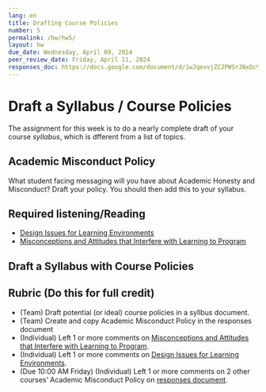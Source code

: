 ```yaml
---
lang: en
title: Drafting Course Policies
number: 5
permalink: /hw/hw5/
layout: hw
due_date: Wednesday, April 09, 2024
peer_review_date: Friday, April 11, 2024
responses_doc: https://docs.google.com/document/d/1wJqexvjZCJPWSrJNxOc9byqxyR-XOjpxzBZFBtgJ0mc/edit
---
```


[learning_environments]: https://drive.google.com/drive/u/1/folders/1kSg75QcfFhbJVZJ_byRNqYsn5MnFLfrs
[misconceptions]: https://drive.google.com/file/d/1KqnD7ZgA8WqiikPGY1Z7FL70EYmf2Q4E/view?usp=sharing

# Draft a Syllabus / Course Policies

The assignment for this week is to do a nearly complete draft of your course _syllabus_, which is dfferent from a list of topics.

## Academic Misconduct Policy

What student facing messaging will you have about Academic Honesty and Misconduct? Draft your policy. You should then add this to your syllabus.

## Required listening/Reading

- [<u>Design Issues for Learning Environments</u>][learning_environments]
- [<u>Misconceptions and Attitudes that Interfere with Learning to Program</u>][misconceptions]

## Draft a Syllabus with Course Policies


<!-- ## Audit: Inclusivity of Syllabus

Now that each of you have learned about accessibility and inclusivity, work as a team to carefully go through your syllabus and audit the wording. Imagine how different students would read and what their reactions would be (low confidence students, high confidence students, those with lots of programming experience, those with little experience, etc).

Find a few things to improve about your syllabus and write it up as a team in the responses document. -->

## Rubric (Do this for full credit)

<!-- - (Team) Mentioned where you will advertise course application on responses document. -->
- (Team) Draft potential (or ideal) course policies in a syllbus document.
- (Team) Create and copy Academic Misconduct Policy in the responses document
- (Individual) Left 1 or more comments on [<u>Misconceptions and Attitudes that Interfere with Learning to Program</u>][misconceptions].
- (Individual) Left 1 or more comments on [<u>Design Issues for Learning Environments</u>][learning_environments].
- (Due 10:00 AM Friday) (Individual) Left 1 or more comments on 2 other courses’ Academic Misconduct Policy on <u>responses document</u>.
